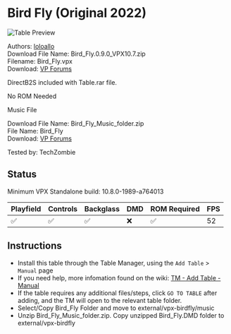 # Bird Fly (Original 2022)

![Table Preview](../../images/vpx-birdfly-preview.png)

Authors: [loloallo](https://www.vpforums.org/index.php?showuser=160835)  
Download File Name: Bird_Fly.0.9.0_VPX10.7.zip  
Filename: Bird_Fly.vpx  
Download: [VP Forums](https://www.vpforums.org/index.php?app=downloads&showfile=16555)

DirectB2S included with Table.rar file.

No ROM Needed

Music File

Download File Name: Bird_Fly_Music_folder.zip  
File Name: Bird_Fly  
Download: [VP Forums](https://www.vpforums.org/index.php?app=downloads&showfile=16555)

Tested by: TechZombie

## Status 

Minimum VPX Standalone build: 10.8.0-1989-a764013

| Playfield | Controls | Backglass | DMD | ROM Required | FPS | 
|-----------|----------|-----------|-----|--------------|-----|
| :white_check_mark: | :white_check_mark: | :white_check_mark: | :x: | :white_check_mark: | 52 |

## Instructions

- Install this table through the Table Manager, using the `Add Table` > `Manual` page
- If you need help, more infomation found on the wiki: [TM - Add Table - Manual](https://github.com/LegendsUnchained/vpx-standalone-alp4k/wiki/%5B04%5D-%F0%9F%A7%A1-TM-%E2%80%90-Other-Features#add-table---manual)
- If the table requires any additional files/steps, click `GO TO TABLE` after adding, and the TM will open to the relevant table folder.
- Select/Copy Bird_Fly Folder and move to external/vpx-birdfly/music
- Unzip Bird_Fly_Music_folder.zip. Copy unzipped Bird_Fly.DMD folder to external/vpx-birdfly

